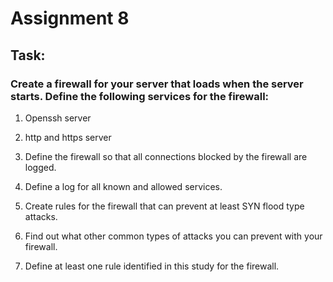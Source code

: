 # Assignment 8

## Task:

### Create a firewall for your server that loads when the server starts. Define the following services for the firewall:

1. Openssh server

2. http and https server

3. Define the firewall so that all connections blocked by the firewall are logged.

4. Define a log for all known and allowed services.

5. Create rules for the firewall that can prevent at least SYN flood type attacks.

6. Find out what other common types of attacks you can prevent with your firewall.

7. Define at least one rule identified in this study for the firewall.
